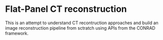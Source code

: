 # Flat-Panel CT reconstruction

This is an attempt to understand CT recontruction approaches and build an image reconstruction pipeline from sctratch using APIs from the CONRAD framework.
